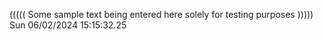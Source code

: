 ((((( Some sample text being entered here solely for testing purposes ))))) Sun 06/02/2024 15:15:32.25
